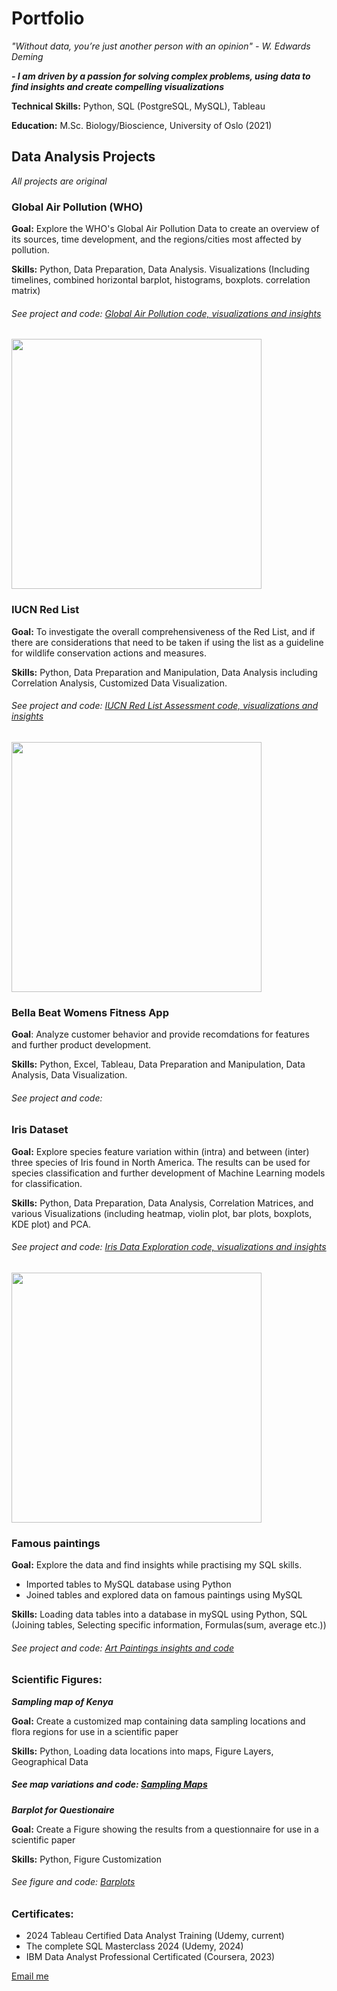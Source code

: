 
# Portfolio 

*"Without data, you’re just another person with an opinion" - W. Edwards Deming*

***- I am driven by a passion for solving complex problems, using data to find insights and create compelling visualizations***

 
**Technical Skills:** Python, SQL (PostgreSQL, MySQL), Tableau

**Education:** M.Sc. Biology/Bioscience, University of Oslo (2021)





## Data Analysis Projects
*All projects are original*

### Global Air Pollution (WHO)
**Goal:** Explore the WHO's Global Air Pollution Data to create an overview of its sources, time development, and the regions/cities most affected by pollution. 
  
**Skills:** Python, Data Preparation, Data Analysis. Visualizations (Including timelines, combined horizontal barplot, histograms, boxplots. correlation matrix)  
###### See project and code: [Global Air Pollution code, visualizations and insights](https://github.com/ToriiX/AirPollutionEDA/blob/main/WHO_global_air_pollution.ipynb)

<p float="left">
  <img src="https://github.com/ToriiX/torirobinson.github.io/assets/156717220/0f176e9e-e6c7-4fd9-be2c-3ee4acacf328" width="400" />
</p>

### IUCN Red List
**Goal:** To investigate the overall comprehensiveness of the Red List, and if there are considerations that need to be taken if using the list as a guideline for wildlife conservation actions and measures.

**Skills:** Python, Data Preparation and Manipulation, Data Analysis including Correlation Analysis, Customized Data Visualization.
###### See project and code: [IUCN Red List Assessment code, visualizations and insights](https://github.com/ToriiX/Red-List-assessment-Analysis/blob/main/The%20IUCN%20Red%20List%20-%20An%20Analysis.ipynb)

<p float="left">
  <img src="https://github.com/ToriiX/torirobinson.github.io/assets/156717220/bd3b2e82-2768-41bf-8f5b-cea2b4558350" width="400" />
</p>


### Bella Beat Womens Fitness App
**Goal**: Analyze customer behavior and provide recomdations for features and further product development.

**Skills:** Python, Excel, Tableau, Data Preparation and Manipulation, Data Analysis, Data Visualization.

###### See project and code:


### Iris Dataset
**Goal:** Explore species feature variation within (intra) and between (inter) three species of Iris found in North America. The results can be used for species classification and further development of Machine Learning models for classification.

**Skills:** Python, Data Preparation, Data Analysis, Correlation Matrices, and various Visualizations (including heatmap, violin plot, bar plots, boxplots, KDE plot) and PCA.

###### See project and code: [Iris Data Exploration code, visualizations and insights](https://github.com/ToriiX/Iris__dataset_EDA/blob/main/Iris_extended_dataset_EDA_PCA_analysis.ipynb)

<p float="left">
  <img src="https://github.com/ToriiX/torirobinson.github.io/assets/156717220/9faef316-a1a0-46e6-83ff-d67b21c441a5" width="400" />
</p>


### Famous paintings
**Goal:** Explore the data and find insights while practising my SQL skills.
- Imported tables to MySQL database using Python
- Joined tables and explored data on famous paintings using MySQL

**Skills:** Loading data tables into a database in mySQL using Python, SQL (Joining tables, Selecting specific information, Formulas(sum, average etc.))
###### See project and code: [Art Paintings insights and code](https://github.com/ToriiX/SQL-Art_Paintings)

### Scientific Figures:
***Sampling map of Kenya*** 

**Goal:** Create a customized map containing data sampling locations and flora regions for use in a scientific paper

**Skills:** Python, Loading data locations into maps, Figure Layers, Geographical Data
##### See map variations and code: [Sampling Maps](https://github.com/ToriiX/Maps/blob/main/kenya_maps.ipynb)



***Barplot for Questionaire*** 

**Goal:** Create a Figure showing the results from a questionnaire for use in a scientific paper

**Skills:** Python, Figure Customization
###### See figure and code: [Barplots](https://github.com/ToriiX/Maps/blob/main/kenya_barplot.ipynb)



### Certificates:
- 2024 Tableau Certified Data Analyst Training (Udemy, current)
- The complete SQL Masterclass 2024 (Udemy, 2024)
- IBM Data Analyst Professional Certificated (Coursera, 2023)


<a href="mailto:torirobinson381@gmail.com">Email me</a>
